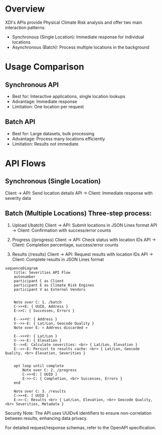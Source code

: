 # Overview

XDI's APIs provide Physical Climate Risk analysis and offer two main interaction patterns:

- Synchronous (Single Location): Immediate response for individual locations
- Asynchronous (Batch): Process multiple locations in the background

# Usage Comparison

## Synchronous API

- Best for: Interactive applications, single location lookups
- Advantage: Immediate response
- Limitation: One location per request

## Batch API

- Best for: Large datasets, bulk processing
- Advantage: Process many locations efficiently
- Limitation: Results not immediate

# API Flows

## Synchronous (Single Location)

Client -> API: Send location details
API -> Client: Immediate response with severity data

## Batch (Multiple Locations) Three-step process:

1. Upload (/batch)
   Client -> API: Submit locations in JSON Lines format
   API -> Client: Confirmation with success/error counts

2. Progress (/progress)
   Client -> API: Check status with location IDs
   API -> Client: Completion percentage, success/error counts

3. Results (/results)
   Client -> API: Request results with location IDs
   API -> Client: Complete results in JSON Lines format

```mermaid
sequenceDiagram
    title: Severities API Flow
    autonumber
    participant C as Client
    participant E as Climate Risk Engines
    participant V as External Vendors


    Note over C: 1. /batch
    C->>+E: { UUID, Address }
    E->>C: { Successes, Errors }

    E-->>+V: { Address }
    V-->>-E: { Lat/Lon, Geocode Quality }
    Note over E: « Address discarded »

    E-->>+V: { Lat/Lon }
    V-->>-E: { Elevation }
    E-->>E: Calculate severities: <br> { Lat/Lon, Elevation }
    E-->>-E: Persist to results cache: <br> { Lat/Lon, Geocode Quality, <br> Elevation, Severities }


    opt loop until complete
        Note over C: 2. /progress
        C->>+E: [ UUID ]
        E->>-C: { Completion, <br> Successes, Errors }
    end

    Note over C: 3. /results
    C->>+E: [ UUID ]
    E->>-C: Results <br> { Lat/Lon, Elevation, <br> Geocode Quality, <br> Severities, Metadata }
```


Security Note: The API uses UUIDv4 identifiers to ensure non-correlation between results, enhancing data privacy.

For detailed request/response schemas, refer to the OpenAPI specification.
